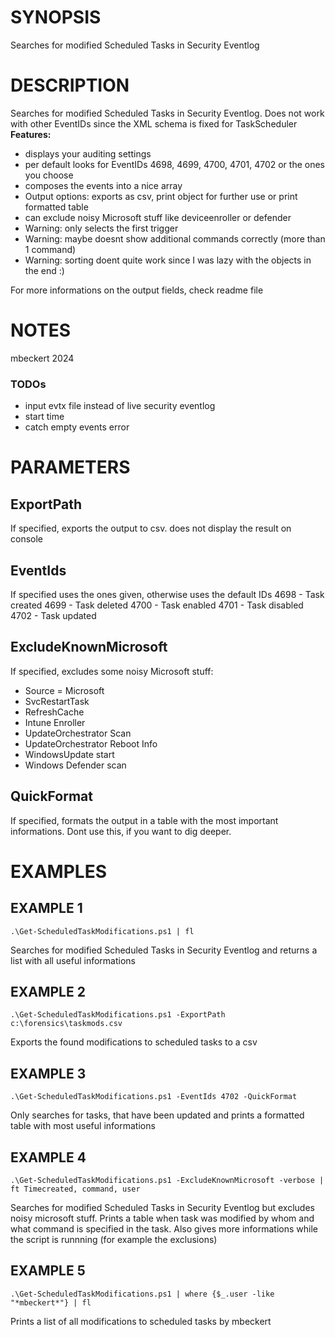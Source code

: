 # SYNOPSIS
Searches for modified Scheduled Tasks in Security Eventlog
# DESCRIPTION
Searches for modified Scheduled Tasks in Security Eventlog. Does not work with other EventIDs since the XML schema is fixed for TaskScheduler
**Features:**
- displays your auditing settings
- per default looks for EventIDs 4698, 4699, 4700, 4701, 4702 or the ones you choose
- composes the events into a nice array
- Output options: exports as csv, print object for further use or print formatted table
- can exclude noisy Microsoft stuff like deviceenroller or defender
- Warning: only selects the first trigger
- Warning: maybe doesnt show additional commands correctly (more than 1 command)
- Warning: sorting doent quite work since I was lazy with the objects in the end :)

For more informations on the output fields, check readme file
# NOTES
mbeckert 2024

### TODOs
- input evtx file instead of live security eventlog
- start time 
- catch empty events error
# PARAMETERS
## ExportPath
If specified, exports the output to csv. does not display the result on console
## EventIds
If specified uses the ones given, otherwise uses the default IDs
4698 - Task created
4699 - Task deleted
4700 - Task enabled
4701 - Task disabled
4702 - Task updated

##  ExcludeKnownMicrosoft
If specified, excludes some noisy Microsoft stuff:
- Source = Microsoft
- SvcRestartTask
- RefreshCache
- Intune Enroller
- UpdateOrchestrator Scan
- UpdateOrchestrator Reboot Info
- WindowsUpdate start
- Windows Defender scan
## QuickFormat
If specified, formats the output in a table with the most important informations. Dont use this, if you want to dig deeper.
# EXAMPLES
## EXAMPLE 1
```
.\Get-ScheduledTaskModifications.ps1 | fl
```
Searches for modified Scheduled Tasks in Security Eventlog and returns a list with all useful informations
## EXAMPLE 2
```
.\Get-ScheduledTaskModifications.ps1 -ExportPath c:\forensics\taskmods.csv
```
Exports the found modifications to scheduled tasks to a csv
## EXAMPLE 3
```
.\Get-ScheduledTaskModifications.ps1 -EventIds 4702 -QuickFormat
```
Only searches for tasks, that have been updated and prints a formatted table with most useful informations
## EXAMPLE 4
```
.\Get-ScheduledTaskModifications.ps1 -ExcludeKnownMicrosoft -verbose | ft Timecreated, command, user
```
Searches for modified Scheduled Tasks in Security Eventlog but excludes noisy microsoft stuff.
Prints a table when task was modified by whom and what command is specified in the task.
Also gives more informations while the script is runnning (for example the exclusions)
## EXAMPLE 5
```
.\Get-ScheduledTaskModifications.ps1 | where {$_.user -like "*mbeckert*"} | fl 
```
Prints a list of all modifications to scheduled tasks by mbeckert
